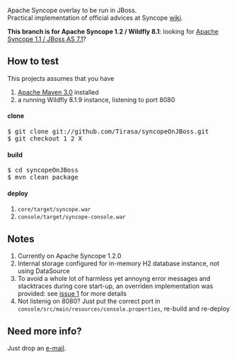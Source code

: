 Apache Syncope overlay to be run in JBoss.<br/>
Practical implementation of official advices at Syncope [wiki](https://cwiki.apache.org/confluence/display/SYNCOPE/Run+Syncope+in+real+environments).

**This branch is for Apache Syncope 1.2 / Wildfly 8.1**: looking for [Apache Syncope 1.1 / JBoss AS 7.1](https://github.com/Tirasa/syncopeOnJBoss/tree/1_1_X)?

## How to test ##

This projects assumes that you have
 1. [Apache Maven 3.0](http://maven.apache.org) installed
 1. a running Wildfly 8.1.9 instance, listening to port 8080

#### clone ####

<pre>
$ git clone git://github.com/Tirasa/syncopeOnJBoss.git
$ git checkout 1_2_X
</pre>

#### build ####

<pre>
$ cd syncopeOnJBoss
$ mvn clean package
</pre>

#### deploy ####

 1. <code>core/target/syncope.war</code>
 1. <code>console/target/syncope-console.war</code>

## Notes ##
 1. Currently on Apache Syncope 1.2.0
 1. Internal storage configured for in-memory H2 database instance, not using DataSource
 1. To avoid a whole lot of harmless yet annoyng error messages and stacktraces during core start-up, an overriden implementation was provided: see [issue 1](https://github.com/Tirasa/syncopeOnJBoss/issues/1) for more details
 1. Not listenig on 8080? Just put the correct port in <code>console/src/main/resources/console.properties</code>, re-build and re-deploy

## Need more info? ##
Just drop an [e-mail](mailto:syncope@tirasa.net).
